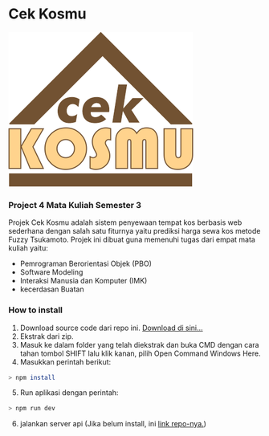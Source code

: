 # Cek Kosmu
![Logo](https://github.com/alvif/cek-kosmu/blob/main/public/assets/logo.png?raw=true)
### Project 4 Mata Kuliah Semester 3
Projek Cek Kosmu adalah sistem penyewaan tempat kos berbasis web sederhana dengan salah satu fiturnya
yaitu prediksi harga sewa kos metode Fuzzy Tsukamoto. Projek ini dibuat guna memenuhi tugas dari empat mata kuliah
yaitu: 

- Pemrograman Berorientasi Objek (PBO)
- Software Modeling
- Interaksi Manusia dan Komputer (IMK)
- kecerdasan Buatan

### How to install
1. Download source code dari repo ini. [Download di sini...](https://github.com/alvif/cek-kosmu/archive/main.zip)
2. Ekstrak dari zip.
3. Masuk ke dalam folder yang telah diekstrak dan buka CMD dengan cara tahan tombol SHIFT lalu klik kanan, pilih Open Command Windows Here.
4. Masukkan perintah berikut: 
```sh
> npm install
```
5. Run aplikasi dengan perintah:
```sh
> npm run dev
```
6. jalankan server api (Jika belum install, ini [link repo-nya.](https://github.com/alvif/cek-kosmu-server))
